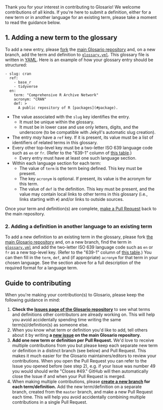 Thank you for your interest in contributing to Glosario!
We welcome contributions of all kinds.
If you're here to submit a definition,
either for a new term 
or in another language for an existing term,
please take a moment to read the guidance below.

## 1. Adding a new term to the glossary

To add a new entry, please [fork][forking-guide] the [main Glosario repository][repo]
and, on a new branch,
add the term and definition to [`glossary.yml`][glossary].
This glossary file is written in [YAML].
Here is an example of how your glossary entry should be structured:

```
- slug: cran
  ref:
    - base_r
    - tidyverse
  en:
    term: "Comprehensive R Archive Network"
    acronym: "CRAN"
    def: >
      A public repository of R [packages](#package).
```

-   The value associated with the `slug` key identifies the entry.
    -   It must be unique within the glossary.
    -   It must be in lower case and use only letters, digits, and the underscore
        (to be compatible with Jekyll's automatic slug creation).
-   The entry *may* have a `ref` key.
    If it is present,
    its value must be a list of identifiers of related terms in this glossary.
-   Every other top-level key must be a two-letter ISO 639 language code such as `en` or `fr`.
  (Refer to the "639-1" column of [this table][iso639-table-en].)
    -   Every entry must have at least one such language section.
-   Within each language section for each term:
    -   The value of `term` is the term being defined.
        This key must be present.
    -   The key `acronym` is optional.
        If present, its value is the acronym for this term.
    -   The value of `def` is the definition.
        This key must be present,
        and the value may contain local links to other terms in this glossary
        (i.e., links starting with `#`)
        and/or links to outside sources.

Once your term and definition(s) are complete,
[make a Pull Request][pr-guide] back to the main repository.

### 2. Adding a definition in another language to an existing term

To add a new definition to an existing term in the glossary,
please fork [the main Glosario repository][repo]
and, on a new branch,
find the term in [`glossary.yml`][glossary] and
add the two-letter ISO 639 language code such as `en` or `fr`
as a new top-level key.
(Refer to the "639-1" column of [this table][iso639-table-en].)
You can then fill in the `term`, `def`, and (if appropriate) `acronym` for that term in your chosen language.
See the section above for a full description of the required format for a language term.

## Guide to contributing

When you're making your contribution(s) to Glosario, please keep the following
guidance in mind:

1. **Check the [Issues page of the Glosario repository][issues]**
  to see what terms and definitions other contributors are already working on.
  This will help you avoid accidentally spending time writing the same
  term(s)/definition(s) as someone else.
2. When you know what term or definition you'd like to add,
  tell others about it by writing
  **a [new issue] on the main Glosario repository.**
3. **Add one new term or definition per Pull Request.**
  We'd love to receive multiple contributions from you but please
  keep each separate new term or definition in a distinct branch (see below) and Pull Request.
  This makes it much easier for the Glosario maintainers/editors to review your contributions.
  When you open the Pull Request you can refer to the Issue you opened before (see step 2), 
  e.g. if your Issue was number 49 you would should write "Closes \#49."
  GitHub will then automatically close the Issue if and when your Pull Request is merged.
4. When making multiple contributions, please **[create a new branch][github-branches] for each term/definition.**
  Add the new term/definition on a separate branch,
  created from the `master` branch, and make a new Pull Request each time.
  This will help you avoid accidentally combining multiple contributions in a single Pull Request.

[forking-guide]: https://guides.github.com/activities/forking/
[github-branches]: https://docs.github.com/en/desktop/contributing-and-collaborating-using-github-desktop/managing-branches
[glossary]: https://github.com/carpentries/glosario/blob/master/glossary.yml
[iso639-table-en]: https://en.wikipedia.org/wiki/List_of_ISO_639-1_codes
[issues]: https://github.com/carpentries/glosario/issues
[new issue]: https://github.com/carpentries/glosario/issues/new
[pr-guide]: https://guides.github.com/activities/forking/#making-a-pull-request
[repo]: https://github.com/carpentries/glosario
[yaml]: https://learnxinyminutes.com/docs/yaml/
